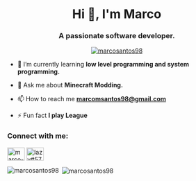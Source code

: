 <h1 align="center">Hi 👋, I'm Marco</h1>
<h3 align="center">A passionate software developer.</h3>

<p align="center"> <a href="https://github.com/ryo-ma/github-profile-trophy"><img src="https://github-profile-trophy.vercel.app/?username=marcosantos98" alt="marcosantos98" /></a> </p>

- 🌱 I’m currently learning **low level programming and system programming.**

- 💬 Ask me about **Minecraft Modding.**

- 📫 How to reach me **marcomsantos98@gmail.com**

- ⚡ Fun fact **I play League**

<h3 align="left">Connect with me:</h3>
<p align="left">
<a href="https://linkedin.com/in/marco-santos-a4278b193" target="blank"><img align="center" src="https://raw.githubusercontent.com/rahuldkjain/github-profile-readme-generator/master/src/images/icons/Social/linked-in-alt.svg" alt="marco-santos-a4278b193" height="30" width="40" /></a>
<a href="https://discord.gg/lazy#5789" target="blank"><img align="center" src="https://raw.githubusercontent.com/rahuldkjain/github-profile-readme-generator/master/src/images/icons/Social/discord.svg" alt="lazy#5789" height="30" width="40" /></a>
</p>

<p><img align="left" src="https://github-readme-stats-one-blue.vercel.app/api/top-langs?username=marcosantos98&show_icons=true&locale=en&layout=compact" alt="marcosantos98" /></p>

<p>&nbsp;<img align="center" src="https://github-readme-stats-one-blue.vercel.app/api?username=marcosantos98&show_icons=true&locale=en" alt="marcosantos98" /></p>
